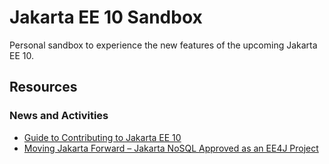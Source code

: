 # Jakarta EE 10 Sandbox
Personal sandbox to experience the new features of the upcoming Jakarta EE 10.



## Resources

### News and Activities

* [Guide to Contributing to Jakarta EE 10](https://jakartaee-ambassadors.io/guide-to-contributing-to-jakarta-ee-10/)
* [Moving Jakarta Forward – Jakarta NoSQL Approved as an EE4J Project](https://jakartaee-ambassadors.io/2019/07/17/moving-jakarta-forward-jakarta-nosql-approved-as-an-ee4j-project/)
